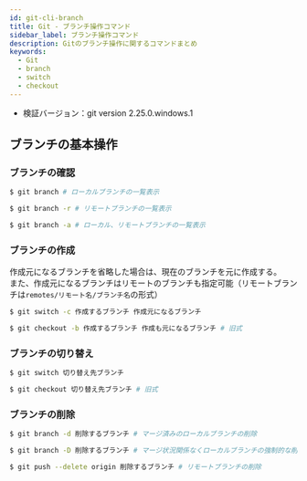 ```yaml
---
id: git-cli-branch
title: Git - ブランチ操作コマンド
sidebar_label: ブランチ操作コマンド
description: Gitのブランチ操作に関するコマンドまとめ
keywords:
  - Git
  - branch
  - switch
  - checkout
---
```


- 検証バージョン：git version 2.25.0.windows.1

## ブランチの基本操作
### ブランチの確認
```bash
$ git branch # ローカルブランチの一覧表示

$ git branch -r # リモートブランチの一覧表示

$ git branch -a # ローカル、リモートブランチの一覧表示
```

### ブランチの作成
作成元になるブランチを省略した場合は、現在のブランチを元に作成する。  
また、作成元になるブランチはリモートのブランチも指定可能（リモートブランチは`remotes/リモート名/ブランチ名`の形式）
```bash
$ git switch -c 作成するブランチ 作成元になるブランチ

$ git checkout -b 作成するブランチ 作成も元になるブランチ # 旧式
```

### ブランチの切り替え
```bash
$ git switch 切り替え先ブランチ

$ git checkout 切り替え先ブランチ # 旧式
```

### ブランチの削除
```bash
$ git branch -d 削除するブランチ # マージ済みのローカルブランチの削除

$ git branch -D 削除するブランチ # マージ状況関係なくローカルブランチの強制的な削除

$ git push --delete origin 削除するブランチ # リモートブランチの削除
```